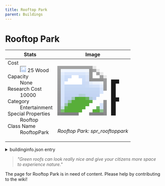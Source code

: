 ```yaml
---
title: Rooftop Park
parent: Buildings
---
```

# Rooftop Park

[//]: # (Pre-generated content)
<table><thead><tr><th>Stats</th><th>Image</th></tr></thead><tbody><tr><td><dl><dt>Cost</dt><dd><div class="resource-icon"><img style="object-position: -637px -751px;" src="https://tfe2-wiki.github.io/assets/sprites.png"></div> 25 Wood</dd><dt>Capacity</dt><dd>None</dd><dt>Research Cost</dt><dd>10000</dd><dt>Category</dt><dd>Entertainment</dd><dt>Special Properties</dt><dd>Rooftop</dd><dt>Class Name</dt><dd>RooftopPark</dd></dl></td><td><style>.building-image {width: 200px;height: 200px;overflow: hidden;position: relative;}.building-image img {image-rendering: pixelated;object-fit: none;transform: scale(10);transform-origin: left top;position: absolute;left: 0;top: 0;}.resource-image {width: 200px;height: 200px;overflow: hidden;position: relative;}.resource-image img {image-rendering: pixelated;object-fit: none;transform: scale(20);transform-origin: left top;position: absolute;left: 0;top: 0;}.building-icon {width: 20px;height: 20px;overflow: hidden;position: relative;display: inline-block;}.building-icon img {image-rendering: pixelated;object-fit: none;transform: scale(1);transform-origin: left top;position: absolute;left: 0;top: 0;}.resource-icon {width: 20px;height: 20px;overflow: hidden;position: relative;display: inline-block;}.resource-icon img {image-rendering: pixelated;object-fit: none;transform: scale(2);transform-origin: left top;position: absolute;left: 0;top: 0;}</style><div class="building-image"><img style="object-position: -554px -1023px;" src="https://tfe2-wiki.github.io/assets/sprites.png" alt="Rooftop Park Back"><img style="object-position: -547px -699px;" src="https://tfe2-wiki.github.io/assets/sprites.png" alt="Rooftop Park"></div><i>Rooftop Park: spr_rooftoppark</i></td></tr></tbody></table><details><summary>buildinginfo.json entry</summary>```json{  "className": "RooftopPark",  "food": 0,  "wood": 25,  "stone": 0,  "machineParts": 0,  "knowledge": 10000,  "category": "Entertainment",  "unlockedByDefault": false,  "specialInfo": [    "Rooftop"  ],  "buttonBack": "spr_rooftoppark_buttonbg",  "onBuildSprite": "spr_rooftoppark_onbuild"}```</details><blockquote><i>"Green roofs can look really nice and give your citizens more space to experience nature."</i></blockquote>

The page for Rooftop Park is in need of content. Please help by contributing to the wiki!
